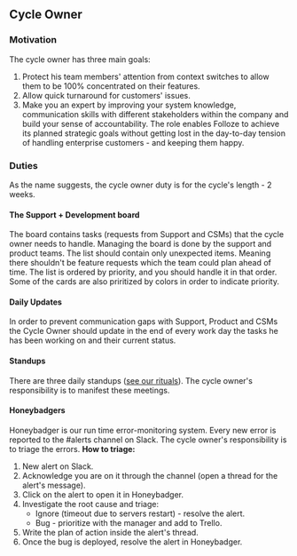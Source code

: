 ## Cycle Owner

### Motivation
The cycle owner has three main goals:
1. Protect his team members' attention from context switches to allow them to be 100% concentrated on their features.
2. Allow quick turnaround for customers' issues. 
3. Make you an expert by improving your system knowledge, communication skills with different stakeholders within the company and build your sense of accountability.
The role enables Folloze to achieve its planned strategic goals without getting lost in the day-to-day tension of handling enterprise customers - and keeping them happy.

### Duties
As the name suggests, the cycle owner duty is for the cycle's length - 2 weeks.

#### The Support + Development board
The board contains tasks (requests from Support and CSMs) that the cycle owner needs to handle.
Managing the board is done by the support and product teams.
The list should contain only unexpected items. Meaning there shouldn't be feature requests which the team could plan ahead of time.
The list is ordered by priority, and you should handle it in that order. Some of the cards are also priritized by colors in order to indicate priority.

#### Daily Updates
In order to prevent communication gaps with Support, Product and CSMs the Cycle Owner should update in the end of every work day the tasks he has been working on and their current status.

#### Standups
There are three daily standups ([see our rituals](https://github.com/zvikamenahemi/handbook/blob/main/our-rituals.md)).
The cycle owner's responsibility is to manifest these meetings.

#### Honeybadgers
Honeybadger is our run time error-monitoring system. Every new error is reported to the #alerts channel on Slack.
The cycle owner's responsibility is to triage the errors. 
**How to triage:**
1. New alert on Slack.
2. Acknowledge you are on it through the channel (open a thread for the alert's message).
3. Click on the alert to open it in Honeybadger.
4. Investigate the root cause and triage:
    - Ignore (timeout due to servers restart) - resolve the alert.
    - Bug - prioritize with the manager and add to Trello.
5. Write the plan of action inside the alert's thread.
6. Once the bug is deployed, resolve the alert in Honeybadger.
